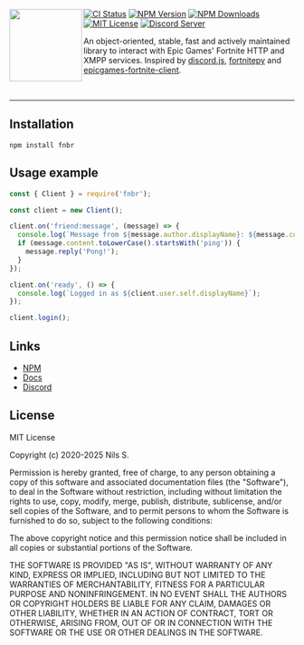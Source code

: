 <a href="https://fnbr.js.org"><img align="left" src="https://fnbr.js.org/static/logo-square.png" height=128 width=128 /></a>

[![CI Status](https://github.com/fnbrjs/fnbr.js/actions/workflows/ci.yml/badge.svg)](https://github.com/fnbrjs/fnbr.js/actions/workflows/ci.yml)
[![NPM Version](https://img.shields.io/npm/v/fnbr.svg)](https://npmjs.com/package/fnbr)
[![NPM Downloads](https://img.shields.io/npm/dm/fnbr.svg)](https://npmjs.com/package/fnbr)
[![MIT License](https://img.shields.io/npm/l/fnbr.svg)](https://github.com/fnbrjs/fnbr.js/blob/master/LICENSE)
[![Discord Server](https://discord.com/api/guilds/522121965952303105/widget.png)](https://discord.gg/j5xZ54RJvR)

An object-oriented, stable, fast and actively maintained library to interact with Epic Games' Fortnite HTTP and XMPP services. Inspired by [discord.js](https://github.com/discordjs/discord.js), [fortnitepy](https://github.com/Terbau/fortnitepy) and [epicgames-fortnite-client](https://github.com/SzymonLisowiec/node-epicgames-fortnite-client).

<br />
<hr />

<h2>Installation</h2>

```
npm install fnbr
```

<h2>Usage example</h2>
 
```javascript
const { Client } = require('fnbr');

const client = new Client();

client.on('friend:message', (message) => {
  console.log(`Message from ${message.author.displayName}: ${message.content}`);
  if (message.content.toLowerCase().startsWith('ping')) {
    message.reply('Pong!');
  }
});

client.on('ready', () => {
  console.log(`Logged in as ${client.user.self.displayName}`);
});

client.login();
```

<h2>Links</h2>

- [NPM](https://npmjs.com/package/fnbr)
- [Docs](https://fnbr.js.org)
- [Discord](https://discord.gg/j5xZ54RJvR)

<h2>License</h2>
MIT License

Copyright (c) 2020-2025 Nils S.

Permission is hereby granted, free of charge, to any person obtaining a copy
of this software and associated documentation files (the "Software"), to deal
in the Software without restriction, including without limitation the rights
to use, copy, modify, merge, publish, distribute, sublicense, and/or sell
copies of the Software, and to permit persons to whom the Software is
furnished to do so, subject to the following conditions:

The above copyright notice and this permission notice shall be included in all
copies or substantial portions of the Software.

THE SOFTWARE IS PROVIDED "AS IS", WITHOUT WARRANTY OF ANY KIND, EXPRESS OR
IMPLIED, INCLUDING BUT NOT LIMITED TO THE WARRANTIES OF MERCHANTABILITY,
FITNESS FOR A PARTICULAR PURPOSE AND NONINFRINGEMENT. IN NO EVENT SHALL THE
AUTHORS OR COPYRIGHT HOLDERS BE LIABLE FOR ANY CLAIM, DAMAGES OR OTHER
LIABILITY, WHETHER IN AN ACTION OF CONTRACT, TORT OR OTHERWISE, ARISING FROM,
OUT OF OR IN CONNECTION WITH THE SOFTWARE OR THE USE OR OTHER DEALINGS IN THE
SOFTWARE.
